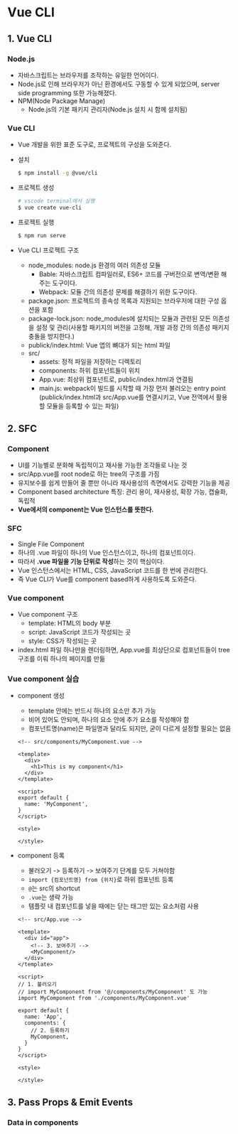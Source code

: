 # Vue CLI

## 1. Vue CLI

### Node.js
- 자바스크립트는 브라우저를 조작하는 유일한 언어이다.
- Node.js로 인해 브라우저가 아닌 환경에서도 구동할 수 있게 되었으며, server side programming 또한 가능해졌다.
- NPM(Node Package Manage)
  - Node.js의 기본 패키지 관리자(Node.js 설치 시 함께 설치됨)

### Vue CLI
- Vue 개발을 위한 표준 도구로, 프로젝트의 구성을 도와준다.
- 설치
  ```bash
  $ npm install -g @vue/cli
  ```
- 프로젝트 생성
  ```bash
  # vscode terminal에서 실행
  $ vue create vue-cli
  ```
- 프로젝트 실행
  ```bash
  $ npm run serve
  ```

- Vue CLI 프로젝트 구조
  - node_modules: node.js 환경의 여러 의존성 모듈
    - Bable: 자바스크립트 컴파일러로, ES6+ 코드를 구버전으로 변역/변환 해주는 도구이다.
    - Webpack: 모듈 간의 의존성 문제를 해결하기 위한 도구이다.
  - package.json: 프로젝트의 종속성 목록과 지원되는 브라우저에 대한 구성 옵션을 포함
  - package-lock.json: node_modules에 설치되는 모듈과 관련된 모든 의존성을 설정 및 관리(사용할 패키지의 버전을 고정해, 개발 과정 간의 의존성 패키지 충돌을 방지한다.)
  - publick/index.html: Vue 앱의 뼈대가 되는 html 파일
  - src/
    - assets: 정적 파일을 저장하는 디렉토리
    - components: 하위 컴포넌트들이 위치
    - App.vue: 최상위 컴포넌트로, public/index.html과 연결됨
    - main.js: webpack이 빌드를 시작할 때 가장 먼저 불러오는 entry point (publick/index.html과 src/App.vue를 연결시키고, Vue 전역에서 활용할 모듈을 등록할 수 있는 파일)

## 2. SFC

### Component
- UI를 기능별로 분화해 독립적이고 재사용 가능한 조각들로 나눈 것
- src/App.vue를 root node로 하는 tree의 구조를 가짐
- 유지보수를 쉽게 만들어 줄 뿐만 아니라 재사용성의 측면에서도 강력한 기능을 제공
- Component based architecture 특징: 관리 용이, 재사용성, 확장 가능, 캡슐화, 독립적
- **Vue에서의 component는 Vue 인스턴스를 뜻한다.**

### SFC
- Single File Component
- 하나의 .vue 파일이 하나의 Vue 인스턴스이고, 하나의 컴포넌트이다.
- 따라서 **.vue 파일을 기능 단위로 작성**하는 것이 핵심이다.
- Vue 인스턴스에서는 HTML, CSS, JavaScript 코드를 한 번에 관리한다.
- 즉 Vue CLI가 Vue를 component based하게 사용하도록 도와준다.

### Vue component
- Vue component 구조
  - template: HTML의 body 부분
  - script: JavaScript 코드가 작성되는 곳
  - style: CSS가 작성되는 곳
- index.html 파일 하나만을 렌더링하면, App.vue를 최상단으로 컴포넌트들이 tree 구조를 이뤄 하나의 페이지를 만듦

### Vue component 실습
- component 생성
  - template 안에는 반드시 하나의 요소만 추가 가능
  - 비어 있어도 안되며, 하나의 요소 안에 추가 요소를 작성해야 함
  - 컴포넌트명(name)은 파일명과 달라도 되지만, 굳이 다르게 설정할 필요는 없음
  ```vue
  <!-- src/components/MyComponent.vue -->

  <template>
    <div>
      <h1>This is my component</h1>
    </div>
  </template>

  <script>
  export default {
    name: 'MyComponent',
  }
  </script>

  <style>

  </style>
  ```

- component 등록
  - 불러오기 -> 등록하기 -> 보여주기 단계를 모두 거쳐야함
  - `import {컴포넌트명} from {위치}`로 하위 컴포넌트 등록
  - `@`는 src의 shortcut
  - `.vue`는 생략 가능
  - 템플릿 내 컴포넌트를 넣을 때에는 닫는 태그만 있는 요소처럼 사용
  ```vue
  <!-- src/App.vue -->

  <template>
    <div id="app">
      <!-- 3. 보여주기 -->
      <MyComponent/>
    </div>
  </template>

  <script>
  // 1. 불러오기
  // import MyComponent from '@/components/MyComponent' 도 가능
  import MyComponent from './components/MyComponent.vue'

  export default {
    name: 'App',
    components: {
      // 2. 등록하기
      MyComponent,
    }
  }
  </script>

  <style>

  </style>
  ```

## 3. Pass Props & Emit Events

### Data in components
